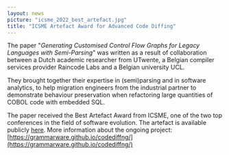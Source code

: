 ```yaml
---
layout: news
picture: "icsme_2022_best_artefact.jpg"
title: "ICSME Artefact Award for Advanced Code Diffing"
---
```


The paper "_Generating Customised Control Flow Graphs for Legacy Languages with Semi-Parsing_" was written as a result of collaboration between a Dutch academic researcher from UTwente, a Belgian compiler services provider Raincode Labs and a Belgian university UCL.

They brought together their expertise in (semi)parsing and in software analytics, to help migration engineers from the industrial partner to demonstrate behaviour preservation when refactoring large quantities of COBOL code with embedded SQL.

The paper received the Best Artefact Award from ICSME, one of the two top conferences in the field of software evolution. The artefact is available publicly [here](https://zenodo.org/record/6806075). More information about the ongoing project: [https://grammarware.github.io/codediffng/](https://grammarware.github.io/codediffng/)